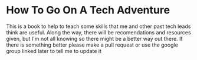 # How To Go On A Tech Adventure

This is a book to help to teach some skills that me and other past tech leads think are useful. Along the way, there will be recomendations and resources given, but I'm not all knowing so there might be a better way out there. If there is something better please make a pull request or use the google group linked later to tell me to update it